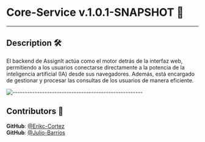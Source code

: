 # Core-Service v.1.0.1-SNAPSHOT 🧠

---

<h2 id="description"> Description 🛠️ </h2>

El backend de AssignIt actúa como el motor detrás de la interfaz web, permitiendo a los usuarios conectarse directamente a la potencia de la inteligencia artificial (IA) desde sus navegadores.
Además, está encargado de gestionar y procesar las consultas de los usuarios de manera eficiente.

![-----------------------------------------------------](https://raw.githubusercontent.com/andreasbm/readme/master/assets/lines/rainbow.png)

<h2 id="contributors"> Contributors 🤝 </h2>

**GitHub**: <a href="https://github.com/EcoCharlie">@Erikc-Cortez</a> <br>
**GitHub**: <a href="https://github.com/Pandaluf">@Julio-Barrios</a> <br>
